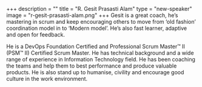 +++
description = ""
title = "R. Gesit Prasasti Alam"
type = "new-speaker"
image = "r-gesit-prasasti-alam.png"
+++
Gesit is a great coach, he’s mastering in scrum and keep encouraging others to move from ‘old fashion’ coordination model in to ‘Modern model’. He’s also fast learner, adaptive and open for feedback. 

He is a DevOps Foundation Certified and Professional Scrum Master™ II (PSM™ II) Certified Scrum Master. He has technical background and a wide range of experience in Information Technology field. He has been coaching the teams and help them to best performance and produce valuable products.
He is also stand up to humanise, civility and encourage good culture in the work environment.